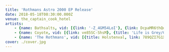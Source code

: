 ```yaml
---
title: 'Rothmans Astro 2000 EP Release'
date: 2018-05-18T08:30:00.000Z
venue: the_captain_cook_hotel
artists:
    - {name: Bathsalts, vid: [{link: '-Z_4GM54LoI'}, {link: DcpaMR6thQo}]}
    - {name: Coyote, vid: [{link: ve85SC-ShsM}, {title: 'Life is Grey/Catatonic Death Trance', link: j_DfjfmuQr4}]}
    - {name: 'The Rothmans', vid: [{title: Holstenval, link: 789QZI7G1XA}, {link: n7CwVW4m1qE}, {title: 'Fuck Roaches', link: J2MbWCdaCOs}, {title: 'Opal Astra', link: ryJCAby6WA4}, {title: Wavelength, link: zXilH3gOO4g}]}
cover: ./cover.jpg
---
```

